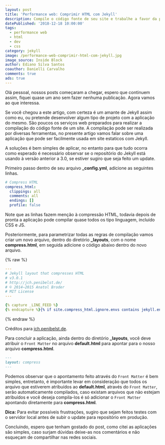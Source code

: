 ```yaml
---
layout: post
title: 'Performance web: Comprimir HTML com Jekyll'
description: Compile o código fonte de seu site e trabalhe a favor da performance web.
datePublished: '2018-12-18 10:00:00'
tags:
  - performance web
  - html
  - dev
  - css
category: jekyll
image: /performance-web-comprimir-html-com-jekyll.jpg
image_source: Inside Block
author: Ediano Silva Santos
coauthor: Danielli Carvalho
comments: true
ads: true
---
```

Olá pessoal, nossos posts começaram a chegar, espero que continuem assim, fiquei quase um ano sem fazer nenhuma publicação. Agora vamos ao que interessa.

Se você chegou a este artigo, com certeza é um amante de Jekyll assim como eu, ou pretende desenvolver algum tipo de projeto com a aplicação do mesmo. São poucos os serviços web preparados para realizar a compilação do código fonte de um site. A compilação pode ser realizada por diversas ferramentas, no presente artigo vamos falar sobre uma aplicação que pode ser facilmente usada em site estaticos com Jekyll.

A soluções é bem simples de aplicar, no entanto para que tudo ocorra como esperado é necessário observar se o repositório do Jekyll está usando à versão anterior a 3.0, se estiver sugiro que seja feito um update. 

Primeiro passo dentro de seu arquivo **_config.yml**, adicione as seguintes linhas.

```yml
# Compress HTML
compress_html:
  clippings: all
  comments: all
  endings: []
  profile: false
```

Note que as linhas fazem menção à compressão HTML, todavia depois de pronta a aplicação pode compilar quase todos os tipo linguagem, incluído CSS e JS. 

Posteriormente, para parametrizar todas as regras de compilação vamos criar um novo arquivo, dentro do diretório **_layouts**, com o nome **compress.html**, em seguida adicione o código abaixo dentro do novo arquivo.

{% raw %}
```yml
---
# Jekyll layout that compresses HTML
# v3.0.1
# http://jch.penibelst.de/
# © 2014–2015 Anatol Broder
# MIT License
---

{% capture _LINE_FEED %}
{% endcapture %}{% if site.compress_html.ignore.envs contains jekyll.environment %}{{ content }}{% else %}{% capture _content %}{{ content }}{% endcapture %}{% assign _profile = site.compress_html.profile %}{% if site.compress_html.endings == "all" %}{% assign _endings = "html head body li dt dd p rt rp optgroup option colgroup caption thead tbody tfoot tr td th" | split: " " %}{% else %}{% assign _endings = site.compress_html.endings %}{% endif %}{% for _element in _endings %}{% capture _end %}</{{ _element }}>{% endcapture %}{% assign _content = _content | remove: _end %}{% endfor %}{% if _profile and _endings %}{% assign _profile_endings = _content | size | plus: 1 %}{% endif %}{% for _element in site.compress_html.startings %}{% capture _start %}<{{ _element }}>{% endcapture %}{% assign _content = _content | remove: _start %}{% endfor %}{% if _profile and site.compress_html.startings %}{% assign _profile_startings = _content | size | plus: 1 %}{% endif %}{% if site.compress_html.comments == "all" %}{% assign _comments = "<!-- -->" | split: " " %}{% else %}{% assign _comments = site.compress_html.comments %}{% endif %}{% if _comments.size == 2 %}{% capture _comment_befores %}.{{ _content }}{% endcapture %}{% assign _comment_befores = _comment_befores | split: _comments.first %}{% for _comment_before in _comment_befores %}{% if forloop.first %}{% continue %}{% endif %}{% capture _comment_outside %}{% if _carry %}{{ _comments.first }}{% endif %}{{ _comment_before }}{% endcapture %}{% capture _comment %}{% unless _carry %}{{ _comments.first }}{% endunless %}{{ _comment_outside | split: _comments.last | first }}{% if _comment_outside contains _comments.last %}{{ _comments.last }}{% assign _carry = false %}{% else %}{% assign _carry = true %}{% endif %}{% endcapture %}{% assign _content = _content | remove_first: _comment %}{% endfor %}{% if _profile %}{% assign _profile_comments = _content | size | plus: 1 %}{% endif %}{% endif %}{% assign _pre_befores = _content | split: "<pre" %}{% assign _content = "" %}{% for _pre_before in _pre_befores %}{% assign _pres = _pre_before | split: "</pre>" %}{% assign _pres_after = "" %}{% if _pres.size != 0 %}{% if site.compress_html.blanklines %}{% assign _lines = _pres.last | split: _LINE_FEED %}{% assign _lastchar = _pres.last | split: "" | last %}{% assign _outerloop = forloop %}{% capture _pres_after %}{% for _line in _lines %}{% assign _trimmed = _line | split: " " | join: " " %}{% if forloop.last and _lastchar == _LINE_FEED %}{% unless _outerloop.last %}{{ _LINE_FEED }}{% endunless %}{% continue %}{% endif %}{% if _trimmed != empty or forloop.last %}{% unless forloop.first %}{{ _LINE_FEED }}{% endunless %}{{ _line }}{% endif %}{% endfor %}{% endcapture %}{% else %}{% assign _pres_after = _pres.last | split: " " | join: " " %}{% endif %}{% endif %}{% capture _content %}{{ _content }}{% if _pre_before contains "</pre>" %}<pre{{ _pres.first }}</pre>{% endif %}{% unless _pre_before contains "</pre>" and _pres.size == 1 %}{{ _pres_after }}{% endunless %}{% endcapture %}{% endfor %}{% if _profile %}{% assign _profile_collapse = _content | size | plus: 1 %}{% endif %}{% if site.compress_html.clippings == "all" %}{% assign _clippings = "html head title base link meta style body article section nav aside h1 h2 h3 h4 h5 h6 hgroup header footer address p hr blockquote ol ul li dl dt dd figure figcaption main div table caption colgroup col tbody thead tfoot tr td th" | split: " " %}{% else %}{% assign _clippings = site.compress_html.clippings %}{% endif %}{% for _element in _clippings %}{% assign _edges = " <e;<e; </e>;</e>;</e> ;</e>" | replace: "e", _element | split: ";" %}{% assign _content = _content | replace: _edges[0], _edges[1] | replace: _edges[2], _edges[3] | replace: _edges[4], _edges[5] %}{% endfor %}{% if _profile and _clippings %}{% assign _profile_clippings = _content | size | plus: 1 %}{% endif %}{{ _content }}{% if _profile %} <table id="compress_html_profile_{{ site.time | date: "%Y%m%d" }}" class="compress_html_profile"> <thead> <tr> <td>Step <td>Bytes <tbody> <tr> <td>raw <td>{{ content | size }}{% if _profile_endings %} <tr> <td>endings <td>{{ _profile_endings }}{% endif %}{% if _profile_startings %} <tr> <td>startings <td>{{ _profile_startings }}{% endif %}{% if _profile_comments %} <tr> <td>comments <td>{{ _profile_comments }}{% endif %}{% if _profile_collapse %} <tr> <td>collapse <td>{{ _profile_collapse }}{% endif %}{% if _profile_clippings %} <tr> <td>clippings <td>{{ _profile_clippings }}{% endif %} </table>{% endif %}{% endif %}
```
{% endraw %}

Créditos para <a href="http://jch.penibelst.de/" target="_blank" rel="nofollow noopener noreferrer">jch.penibelst.de</a>.

Para concluir a aplicação, ainda dentro do diretório **_layouts**, você deve atribuir o `Front Matter` no arquivo **default.html** para apontar para o nosso arquivo **compress.html**.

```md
---
layout: compress
---
```

Podemos observar que o apontamento feito através do `Front Matter` é bem simples, entretanto, é importante levar em consideração  que todos os arquivo que estiverem atribuídos ao **default.html**, através do `Front Matter`, serão automaticamente compilados, caso existam  arquivos que não estejam atribuídos e você deseja compila-los é só adicionar o `Front Matter` apontando diretamente para **compress.html**.

**Dica:** Para evitar possíveis frustrações, sugiro que sejam feitos testes com o servidor local antes de subir o update para repositório em produção.

Concluindo, espero que tenham gostado do post, como citei as aplicações são simples, caso surjam dúvidas deixe-as nos comentários e não esqueçam de compartilhar nas redes sociais.
